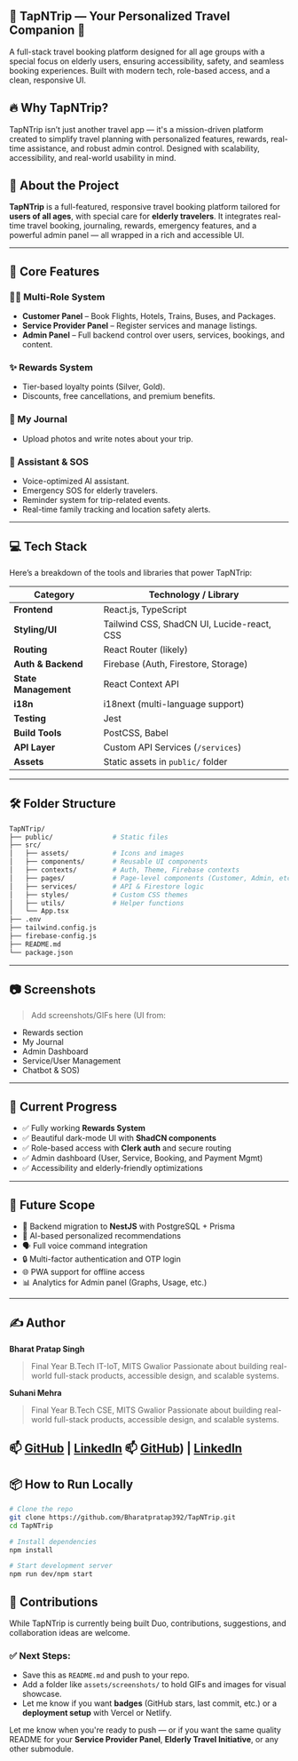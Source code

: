 ## 🧳 TapNTrip — Your Personalized Travel Companion 🚀
A full-stack travel booking platform designed for all age groups with a special focus on elderly users, ensuring accessibility, safety, and seamless booking experiences. Built with modern tech, role-based access, and a clean, responsive UI.

## 🔥 Why TapNTrip?
TapNTrip isn’t just another travel app — it's a mission-driven platform created to simplify travel planning with personalized features, rewards, real-time assistance, and robust admin control. Designed with scalability, accessibility, and real-world usability in mind.

## 📌 About the Project

**TapNTrip** is a full-featured, responsive travel booking platform tailored for **users of all ages**, with special care for **elderly travelers**. It integrates real-time travel booking, journaling, rewards, emergency features, and a powerful admin panel — all wrapped in a rich and accessible UI.

---
## 🌟 Core Features

### 🧑‍💼 Multi-Role System
- **Customer Panel** – Book Flights, Hotels, Trains, Buses, and Packages.
- **Service Provider Panel** – Register services and manage listings.
- **Admin Panel** – Full backend control over users, services, bookings, and content.

### ✨ Rewards System
- Tier-based loyalty points (Silver, Gold).
- Discounts, free cancellations, and premium benefits.

### 📒 My Journal
- Upload photos and write notes about your trip.

### 🧠 Assistant & SOS
- Voice-optimized AI assistant.
- Emergency SOS for elderly travelers.
- Reminder system for trip-related events.
- Real-time family tracking and location safety alerts.

---

## 💻 Tech Stack

Here’s a breakdown of the tools and libraries that power TapNTrip:

| Category            | Technology / Library                     |
|---------------------|-------------------------------------------|
| **Frontend**        | React.js, TypeScript                      |
| **Styling/UI**      | Tailwind CSS, ShadCN UI, Lucide-react, CSS |
| **Routing**         | React Router (likely)                     |
| **Auth & Backend**  | Firebase (Auth, Firestore, Storage)       |
| **State Management**| React Context API                         |
| **i18n**            | i18next (multi-language support)          |
| **Testing**         | Jest                                      |
| **Build Tools**     | PostCSS, Babel                            |
| **API Layer**       | Custom API Services (`/services`)         |
| **Assets**          | Static assets in `public/` folder         |

---

## 🛠️ Folder Structure

```bash
TapNTrip/
├── public/               # Static files
├── src/
│   ├── assets/           # Icons and images
│   ├── components/       # Reusable UI components
│   ├── contexts/         # Auth, Theme, Firebase contexts
│   ├── pages/            # Page-level components (Customer, Admin, etc.)
│   ├── services/         # API & Firestore logic
│   ├── styles/           # Custom CSS themes
│   ├── utils/            # Helper functions
│   └── App.tsx
├── .env
├── tailwind.config.js
├── firebase-config.js
├── README.md
└── package.json
````

---

## 📷 Screenshots

> Add screenshots/GIFs here (UI from:

* Rewards section
* My Journal
* Admin Dashboard
* Service/User Management
* Chatbot & SOS)

---

## 🚧 Current Progress

* ✅ Fully working **Rewards System**
* ✅ Beautiful dark-mode UI with **ShadCN components**
* ✅ Role-based access with **Clerk auth** and secure routing
* ✅ Admin dashboard (User, Service, Booking, and Payment Mgmt)
* ✅ Accessibility and elderly-friendly optimizations

---

## 🧠 Future Scope

* 🔄 Backend migration to **NestJS** with PostgreSQL + Prisma
* 🤖 AI-based personalized recommendations
* 🗣️ Full voice command integration
* 🔒 Multi-factor authentication and OTP login
* 🌐 PWA support for offline access
* 📊 Analytics for Admin panel (Graphs, Usage, etc.)

---

## ✍️ Author

**Bharat Pratap Singh** 
> Final Year B.Tech IT-IoT, MITS Gwalior
> Passionate about building real-world full-stack products, accessible design, and scalable systems.

**Suhani Mehra**
> Final Year B.Tech CSE, MITS Gwalior
> Passionate about building real-world full-stack products, accessible design, and scalable systems.

📫 [GitHub](https://github.com/Bharatpratap392) | [LinkedIn](https://www.linkedin.com/in/bharatpratapsingh01/)
📫 [GitHub](https://github.com/Suhanimehra))    | [LinkedIn](https://www.linkedin.com/in/suhani-mehra-991618365/)
---

## 📦 How to Run Locally

```bash
# Clone the repo
git clone https://github.com/Bharatpratap392/TapNTrip.git
cd TapNTrip

# Install dependencies
npm install

# Start development server
npm run dev/npm start
```

## 🤝 Contributions

While TapNTrip is currently being built Duo, contributions, suggestions, and collaboration ideas are welcome.

### ✅ Next Steps:
- Save this as `README.md` and push to your repo.
- Add a folder like `assets/screenshots/` to hold GIFs and images for visual showcase.
- Let me know if you want **badges** (GitHub stars, last commit, etc.) or a **deployment setup** with Vercel or Netlify.

Let me know when you're ready to push — or if you want the same quality README for your **Service Provider Panel**, **Elderly Travel Initiative**, or any other submodule.
```
